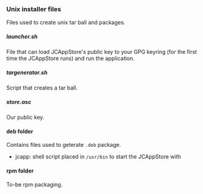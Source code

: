 ### Unix installer files

Files used to create unix tar ball and packages.

##### launcher.sh
File that can load JCAppStore's public key to your GPG keyring (for the first time the JCAppStore runs) and run the application.
##### targenerator.sh
Script that creates a tar ball.
##### store.asc
Our public key.

#### deb folder
Contains files used to geterate `.deb` package.
 - jcapp: shell script placed in `/usr/bin` to start the JCAppStore with
#### rpm folder
To-be rpm packaging.
